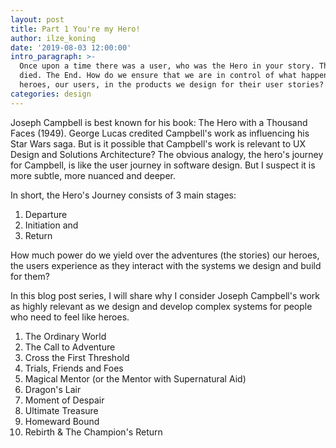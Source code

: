 ```yaml
---
layout: post
title: Part 1 You're my Hero!
author: ilze_koning
date: '2019-08-03 12:00:00'
intro_paragraph: >-
  Once upon a time there was a user, who was the Hero in your story. The Hero
  died. The End. How do we ensure that we are in control of what happens to the
  heroes, our users, in the products we design for their user stories?
categories: design
---
```

Joseph Campbell is best known for his book: The Hero with a Thousand Faces (1949). George Lucas credited Campbell's work as influencing his Star Wars saga. But is it possible that Campbell's work is relevant to UX Design and Solutions Architecture? The obvious analogy, the hero's journey for Campbell, is like the user journey in software design. But I suspect it is more subtle, more nuanced and deeper. 

In short, the Hero's Journey consists of 3 main stages:

1. Departure
2. Initiation and
3. Return

How much power do we yield over the adventures (the stories) our heroes, the users experience as they interact with the systems we design and build for them?

In this blog post series, I will share why I consider Joseph Campbell's work as highly relevant as we design and develop complex systems for people who need to feel like heroes. 

1. The Ordinary World
2. The Call to Adventure
3. Cross the First Threshold
4. Trials, Friends and Foes
5. Magical Mentor (or the Mentor with Supernatural Aid)
6. Dragon's Lair
7. Moment of Despair
8. Ultimate Treasure
9. Homeward Bound
10. Rebirth & The Champion's Return
